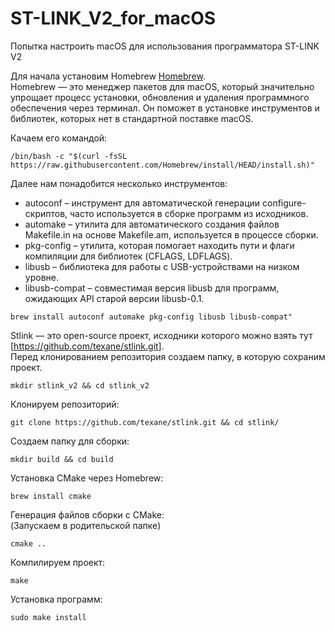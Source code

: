 # ST-LINK_V2_for_macOS
Попытка настроить macOS для использования программатора ST-LINK V2 

Для начала установим Homebrew [Homebrew](https://brew.sh/).  
Homebrew — это менеджер пакетов для macOS, который значительно упрощает процесс установки, обновления и удаления программного обеспечения через терминал. Он поможет в установке инструментов и библиотек, которых нет в стандартной поставке macOS.

Качаем его командой:

```
/bin/bash -c "$(curl -fsSL https://raw.githubusercontent.com/Homebrew/install/HEAD/install.sh)"
```

Далее нам понадобится несколько инструментов:
- autoconf – инструмент для автоматической генерации configure-скриптов, часто используется в сборке программ из исходников.
- automake – утилита для автоматического создания файлов Makefile.in на основе Makefile.am, используется в процессе сборки.
- pkg-config – утилита, которая помогает находить пути и флаги компиляции для библиотек (CFLAGS, LDFLAGS).
- libusb – библиотека для работы с USB-устройствами на низком уровне.
- libusb-compat – совместимая версия libusb для программ, ожидающих API старой версии libusb-0.1.
  
```
brew install autoconf automake pkg-config libusb libusb-compat"
```

Stlink — это open-source проект, исходники которого можно взять тут [https://github.com/texane/stlink.git].  
Перед клонированием репозитория создаем папку, в которую сохраним проект.  

```
mkdir stlink_v2 && cd stlink_v2
```

Клонируем репозиторий:

```
git clone https://github.com/texane/stlink.git && cd stlink/
```

Создаем папку для сборки:  

```
mkdir build && cd build
```

Установка CMake через Homebrew:

```
brew install cmake
```

Генерация файлов сборки с CMake:  
(Запускаем в родительской папке)

```
cmake ..
```

Компилируем проект:

```
make
```

Установка программ:

```
sudo make install
```




